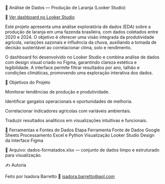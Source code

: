 🍊 Análise de Dados — Produção de Laranja (Looker Studio)

🔗 [Ver dashboard no Looker Studio](https://lookerstudio.google.com/u/0/reporting/c3336c6c-36eb-4201-a942-43f27903b90a/page/Xc9GF)

Este projeto apresenta uma análise exploratória de dados (EDA) sobre a produção de laranja em uma fazenda brasileira, com dados coletados entre 2020 e 2024.
O objetivo é oferecer uma visão integrada da produtividade agrícola, variações sazonais e influência da chuva, auxiliando a tomada de decisão sustentável ao correlacionar clima, solo e rendimento.

O dashboard foi desenvolvido no Looker Studio e combina análise de dados com design visual criado no Figma, garantindo clareza estética e legibilidade.
A interface permite filtrar resultados por ano, talhão e condições climáticas, promovendo uma exploração interativa dos dados.

🌱 Objetivos do Projeto

Monitorar tendências de produção e produtividade.

Identificar gargalos operacionais e oportunidades de melhoria.

Correlacionar indicadores agrícolas com variáveis ambientais.

Traduzir resultados analíticos em visualizações intuitivas e funcionais.

🧰 Ferramentas e Fontes de Dados
Etapa	Ferramenta
Fonte de Dados	Google Sheets
Processamento	Excel e Python
Visualização	Looker Studio
Design da Interface	Figma

📁 Arquivo: dados-formatados.xlsx — conjunto de dados limpo e estruturado para visualização.

✍️ Autoria

Feito por Isadora Barretto
📧 isadora.barretto@aol.com
